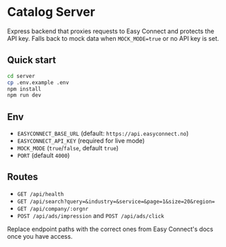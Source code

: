 # Catalog Server

Express backend that proxies requests to Easy Connect and protects the API key.
Falls back to mock data when `MOCK_MODE=true` or no API key is set.

## Quick start
```bash
cd server
cp .env.example .env
npm install
npm run dev
```

## Env
- `EASYCONNECT_BASE_URL` (default: `https://api.easyconnect.no`)
- `EASYCONNECT_API_KEY` (required for live mode)
- `MOCK_MODE` (`true`/`false`, default `true`)
- `PORT` (default `4000`)

## Routes
- `GET /api/health`
- `GET /api/search?query=&industry=&service=&page=1&size=20&region=`
- `GET /api/company/:orgnr`
- `POST /api/ads/impression` and `POST /api/ads/click`

Replace endpoint paths with the correct ones from Easy Connect's docs once you have access.
